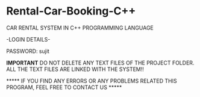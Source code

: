# Rental-Car-Booking-C++

CAR RENTAL SYSTEM IN C++ PROGRAMMING LANGUAGE


-LOGIN DETAILS-

PASSWORD: sujit

**IMPORTANT**
DO NOT DELETE ANY TEXT FILES OF THE PROJECT FOLDER.
ALL THE TEXT FILES ARE LINKED WITH THE SYSTEM!!


***** IF YOU FIND ANY ERRORS OR ANY PROBLEMS RELATED THIS PROGRAM, FEEL FREE TO CONTACT US *****
